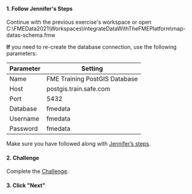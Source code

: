 <head><base target="_blank"> </head>

#### 1. Follow Jennifer's Steps
Continue with the previous exercise's workspace or open C:\FMEData2021\Workspaces\IntegrateDataWithTheFMEPlatform\map-datas-schema.fmw

**If** you need to re-create the database connection, use the following parameters:

| Parameter | Setting |
| -- | -- |
Name | FME Training PostGIS Database
Host | postgis.train.safe.com
Port | 5432
Database | fmedata
Username | fmedata
Password | fmedata


Make sure you have followed along with [Jennifer’s steps](https://safe.my.trailhead.com/content/safe/modules/transform-data/map-datas-schema).

#### 2. Challenge
Complete the [Challenge](https://safe.my.trailhead.com/content/safe/modules/transform-data/map-datas-schema#challenge).

#### 3. Click "Next"
